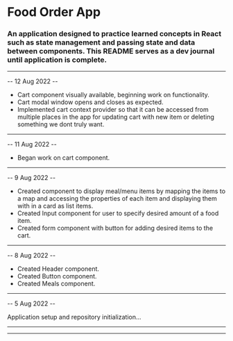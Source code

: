 # Food Order App

### An application designed to practice learned concepts in React such as state management and passing state and data between components. This README serves as a dev journal until application is complete.

---

-- 12 Aug 2022 --

- Cart component visually available, beginning work on functionality.
- Cart modal window opens and closes as expected.
- Implemented cart context provider so that it can be accessed from multiple places in the app for updating cart with new item or deleting something we dont truly want.

---

-- 11 Aug 2022 --

- Began work on cart component.

---

-- 9 Aug 2022 --

- Created component to display meal/menu items by mapping the items to a map and accessing the properties of each item and displaying them with in a card as list items.
- Created Input component for user to specify desired amount of a food item.
- Created form component with button for adding desired items to the cart.

---

-- 8 Aug 2022 --

- Created Header component.
- Created Button component.
- Created Meals component.

---

-- 5 Aug 2022 --

Application setup and repository initialization...

---

---
